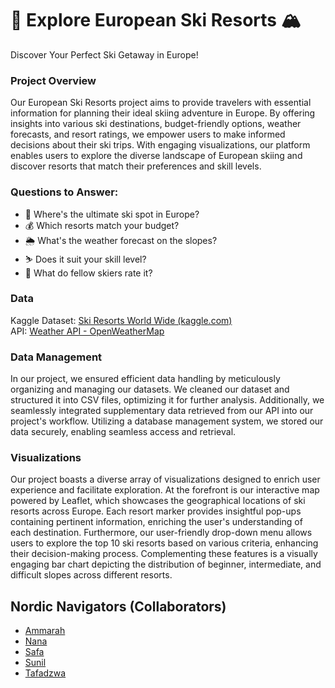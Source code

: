 # 🎿 Explore European Ski Resorts 🏔️

Discover Your Perfect Ski Getaway in Europe!

### Project Overview
Our European Ski Resorts project aims to provide travelers with essential information for planning their ideal skiing adventure in Europe. By offering insights into various ski destinations, budget-friendly options, weather forecasts, and resort ratings, we empower users to make informed decisions about their ski trips. With engaging visualizations, our platform enables users to explore the diverse landscape of European skiing and discover resorts that match their preferences and skill levels. 

### Questions to Answer:
- 🌟 Where's the ultimate ski spot in Europe?
- 💰 Which resorts match your budget?
- 🌦️ What's the weather forecast on the slopes?
- ⛷️ Does it suit your skill level?
- 🏅 What do fellow skiers rate it?

### Data 
Kaggle Dataset: [Ski Resorts World Wide (kaggle.com)](https://www.kaggle.com/datasets/migueldefrutos/ski-resorts-world-wide?resource=download)    
API: [Weather API - OpenWeatherMap](https://openweathermap.org/api)

### Data Management
In our project, we ensured efficient data handling by meticulously organizing and managing our datasets. We cleaned our dataset and structured it into CSV files, optimizing it for further analysis. Additionally, we seamlessly integrated supplementary data retrieved from our API into our project's workflow. Utilizing a database management system, we stored our data securely, enabling seamless access and retrieval.

### Visualizations
Our project boasts a diverse array of visualizations designed to enrich user experience and facilitate exploration. At the forefront is our interactive map powered by Leaflet, which showcases the geographical locations of ski resorts across Europe. Each resort marker provides insightful pop-ups containing pertinent information, enriching the user's understanding of each destination. Furthermore, our user-friendly drop-down menu allows users to explore the top 10 ski resorts based on various criteria, enhancing their decision-making process. Complementing these features is a visually engaging bar chart depicting the distribution of beginner, intermediate, and difficult slopes across different resorts. 















## Nordic Navigators (Collaborators)

- [Ammarah](https://github.com/Amarah010)
- [Nana](https://github.com/Mendev95)
- [Safa](https://github.com/Safa297)
- [Sunil](https://github.com/SunilMalhi)
- [Tafadzwa](https://github.com/BootcampCoderTF)

